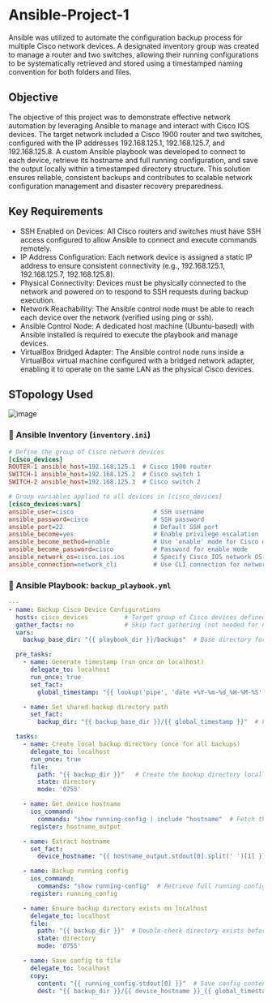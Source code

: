 # Ansible-Project-1
Ansible was utilized to automate the configuration backup process for multiple Cisco network devices. A designated inventory group was created to manage a router and two switches, allowing their running configurations to be systematically retrieved and stored using a timestamped naming convention for both folders and files.

## Objective
The objective of this project was to demonstrate effective network automation by leveraging Ansible to manage and interact with Cisco IOS devices. The target network included a Cisco 1900 router and two switches, configured with the IP addresses 192.168.125.1, 192.168.125.7, and 192.168.125.8. A custom Ansible playbook was developed to connect to each device, retrieve its hostname and full running configuration, and save the output locally within a timestamped directory structure. This solution ensures reliable, consistent backups and contributes to scalable network configuration management and disaster recovery preparedness.

## Key Requirements
- SSH Enabled on Devices: All Cisco routers and switches must have SSH access configured to allow Ansible to connect and execute commands remotely.
- IP Address Configuration: Each network device is assigned a static IP address to ensure consistent connectivity (e.g., 192.168.125.1, 192.168.125.7, 192.168.125.8).
- Physical Connectivity: Devices must be physically connected to the network and powered on to respond to SSH requests during backup execution.
- Network Reachability: The Ansible control node must be able to reach each device over the network (verified using ping or ssh).
- Ansible Control Node: A dedicated host machine (Ubuntu-based) with Ansible installed is required to execute the playbook and manage devices.
- VirtualBox Bridged Adapter: The Ansible control node runs inside a VirtualBox virtual machine configured with a bridged network adapter, enabling it to operate on the same LAN as the physical Cisco devices.

## STopology Used 
![image](https://github.com/user-attachments/assets/e1ce99a0-7690-40f4-9481-58f246aadbed)

### 📁 Ansible Inventory (`inventory.ini`)

```ini
# Define the group of Cisco network devices
[cisco_devices]
ROUTER-1 ansible_host=192.168.125.1  # Cisco 1900 router
SWITCH-1 ansible_host=192.168.125.2  # Cisco switch 1
SWITCH-2 ansible_host=192.168.125.3  # Cisco switch 2

# Group variables applied to all devices in [cisco_devices]
[cisco_devices:vars]
ansible_user=cisco                      # SSH username
ansible_password=cisco                  # SSH password
ansible_port=22                         # Default SSH port
ansible_become=yes                      # Enable privilege escalation
ansible_become_method=enable            # Use 'enable' mode for Cisco devices
ansible_become_password=cisco           # Password for enable mode
ansible_network_os=cisco.ios.ios        # Specify Cisco IOS network OS plugin
ansible_connection=network_cli          # Use CLI connection for network devices
```

### 📄 Ansible Playbook: `backup_playbook.yml`

```yaml
---
- name: Backup Cisco Device Configurations
  hosts: cisco_devices          # Target group of Cisco devices defined in the inventory
  gather_facts: no              # Skip fact gathering (not needed for network devices)
  vars:
    backup_base_dir: "{{ playbook_dir }}/backups"  # Base directory for storing backups

  pre_tasks:
    - name: Generate timestamp (run once on localhost)
      delegate_to: localhost
      run_once: true
      set_fact:
        global_timestamp: "{{ lookup('pipe', 'date +%Y-%m-%d_%H-%M-%S') }}"  # Get current date/time

    - name: Set shared backup directory path
      set_fact:
        backup_dir: "{{ backup_base_dir }}/{{ global_timestamp }}"  # Full backup directory path with timestamp

  tasks:
    - name: Create local backup directory (once for all backups)
      delegate_to: localhost
      run_once: true
      file:
        path: "{{ backup_dir }}"   # Create the backup directory locally
        state: directory
        mode: '0755'

    - name: Get device hostname
      ios_command:
        commands: "show running-config | include ^hostname"  # Fetch the hostname from running config
      register: hostname_output

    - name: Extract hostname
      set_fact:
        device_hostname: "{{ hostname_output.stdout[0].split(' ')[1] }}"  # Parse hostname from command output

    - name: Backup running config
      ios_command:
        commands: "show running-config"  # Retrieve full running configuration
      register: running_config

    - name: Ensure backup directory exists on localhost
      delegate_to: localhost
      file:
        path: "{{ backup_dir }}"  # Double-check directory exists before saving files
        state: directory
        mode: '0755'

    - name: Save config to file
      delegate_to: localhost
      copy:
        content: "{{ running_config.stdout[0] }}"  # Save config content to file
        dest: "{{ backup_dir }}/{{ device_hostname }}_{{ global_timestamp }}.cfg"  # Filename includes hostname and timestamp
```
